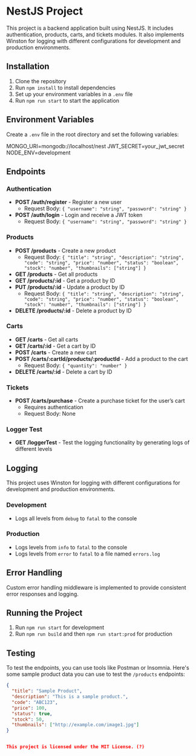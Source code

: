 # NestJS Project

This project is a backend application built using NestJS. It includes authentication, products, carts, and tickets modules. It also implements Winston for logging with different configurations for development and production environments.

## Installation

1. Clone the repository
2. Run `npm install` to install dependencies
3. Set up your environment variables in a `.env` file
4. Run `npm run start` to start the application

## Environment Variables

Create a `.env` file in the root directory and set the following variables:

MONGO_URI=mongodb://localhost/nest
JWT_SECRET=your_jwt_secret
NODE_ENV=development


## Endpoints

### Authentication

- **POST /auth/register** - Register a new user
  - Request Body: `{ "username": "string", "password": "string" }`
- **POST /auth/login** - Login and receive a JWT token
  - Request Body: `{ "username": "string", "password": "string" }`

### Products

- **POST /products** - Create a new product
  - Request Body: `{ "title": "string", "description": "string", "code": "string", "price": "number", "status": "boolean", "stock": "number", "thumbnails": ["string"] }`
- **GET /products** - Get all products
- **GET /products/:id** - Get a product by ID
- **PUT /products/:id** - Update a product by ID
  - Request Body: `{ "title": "string", "description": "string", "code": "string", "price": "number", "status": "boolean", "stock": "number", "thumbnails": ["string"] }`
- **DELETE /products/:id** - Delete a product by ID

### Carts

- **GET /carts** - Get all carts
- **GET /carts/:id** - Get a cart by ID
- **POST /carts** - Create a new cart
- **POST /carts/:cartId/products/:productId** - Add a product to the cart
  - Request Body: `{ "quantity": "number" }`
- **DELETE /carts/:id** - Delete a cart by ID

### Tickets

- **POST /carts/purchase** - Create a purchase ticket for the user’s cart
  - Requires authentication
  - Request Body: None

### Logger Test

- **GET /loggerTest** - Test the logging functionality by generating logs of different levels

## Logging

This project uses Winston for logging with different configurations for development and production environments. 

### Development

- Logs all levels from `debug` to `fatal` to the console

### Production

- Logs levels from `info` to `fatal` to the console
- Logs levels from `error` to `fatal` to a file named `errors.log`

## Error Handling

Custom error handling middleware is implemented to provide consistent error responses and logging.

## Running the Project

1. Run `npm run start` for development
2. Run `npm run build` and then `npm run start:prod` for production

## Testing

To test the endpoints, you can use tools like Postman or Insomnia. Here's some sample product data you can use to test the `/products` endpoints:

```json
{
  "title": "Sample Product",
  "description": "This is a sample product.",
  "code": "ABC123",
  "price": 100,
  "status": true,
  "stock": 50,
  "thumbnails": ["http://example.com/image1.jpg"]
}


This project is licensed under the MIT License. (?)
